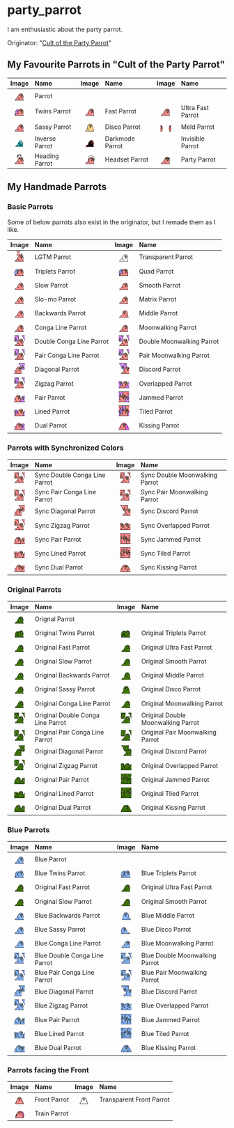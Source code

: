# party_parrot
I am enthusiastic about the party parrot.

Originator: "[Cult of the Party Parrot](https://cultofthepartyparrot.com/)"

## My Favourite Parrots in "Cult of the Party Parrot"

| Image | Name | Image | Name | Image | Name |
|:---:|:---|:---:|:---|:---:|:---|
| <img src="/cult_of_party_parrot/parrot.gif" width="24" height="24"> | Parrot | | | | |
| <img src="/cult_of_party_parrot/twinsparrot.gif" width="24" height="24"> | Twins Parrot | <img src="/cult_of_party_parrot/fastparrot.gif" width="24" height="24"> | Fast Parrot | <img src="/cult_of_party_parrot/ultrafastparrot.gif" width="24" height="24"> | Ultra Fast Parrot |
| <img src="/cult_of_party_parrot/sassyparrot.gif" width="24" height="24"> | Sassy Parrot | <img src="/cult_of_party_parrot/discoparrot.gif" width="24" height="24"> | Disco Parrot | <img src="/cult_of_party_parrot/meldparrot.gif" width="24" height="24"> | Meld Parrot |
| <img src="/cult_of_party_parrot/inverseparrot.gif" width="24" height="24"> | Inverse Parrot | <img src="/cult_of_party_parrot/darkmodeparrot.gif" width="24" height="24"> | Darkmode Parrot | <img src="/cult_of_party_parrot/invisibleparrot.gif" width="24" height="24"> | Invisible Parrot |
| <img src="/cult_of_party_parrot/headingparrot.gif" width="24" height="24"> | Heading Parrot | <img src="/cult_of_party_parrot/headsetparrot.gif" width="24" height="24"> | Headset Parrot | <img src="/cult_of_party_parrot/partyparrot.gif" width="24" height="24"> | Party Parrot |

## My Handmade Parrots

### Basic Parrots

Some of below parrots also exist in the originator, but I remade them as I like.

| Image | Name | Image | Name |
|:---:|:---|:---:|:---|
| <img src="/handmade/basic/lgtm_parrot.gif" width="24" height="24"> | LGTM Parrot | <img src="/handmade/basic/transparentparrot.gif" width="24" height="24"> | Transparent Parrot |
| <img src="/handmade/basic/tripletsparrot.gif" width="24" height="24"> | Triplets Parrot | <img src="/handmade/basic/quadparrot.gif" width="24" height="24"> | Quad Parrot |
| <img src="/handmade/basic/slowparrot.gif" width="24" height="24"> | Slow Parrot | <img src="/handmade/basic/smoothparrot.gif" width="24" height="24"> | Smooth Parrot |
| <img src="/handmade/basic/slomoparrot.gif" width="24" height="24"> | Slo-mo Parrot | <img src="/handmade/basic/matrixparrot.gif" width="24" height="24"> | Matrix Parrot |
| <img src="/handmade/basic/backwardsparrot.gif" width="24" height="24"> | Backwards Parrot | <img src="/handmade/basic/middleparrot.gif" width="24" height="24"> | Middle Parrot |
| <img src="/handmade/basic/congaparrot.gif" width="24" height="24"> | Conga Line Parrot | <img src="/handmade/basic/moonwalkingparrot.gif" width="24" height="24"> | Moonwalking Parrot |
| <img src="/handmade/basic/double_congaparrot.gif" width="24" height="24"> | Double Conga Line Parrot | <img src="/handmade/basic/double_moonwalkingparrot.gif" width="24" height="24"> | Double Moonwalking Parrot |
| <img src="/handmade/basic/pair_congaparrot.gif" width="24" height="24"> | Pair Conga Line Parrot | <img src="/handmade/basic/pair_moonwalkingparrot.gif" width="24" height="24"> | Pair Moonwalking Parrot |
| <img src="/handmade/basic/diagonalparrot.gif" width="24" height="24"> | Diagonal Parrot | <img src="/handmade/basic/discordparrot.gif" width="24" height="24"> | Discord Parrot |
| <img src="/handmade/basic/zigzagparrot.gif" width="24" height="24"> | Zigzag Parrot | <img src="/handmade/basic/overlappedparrot.gif" width="24" height="24"> | Overlapped Parrot |
| <img src="/handmade/basic/pairparrot.gif" width="24" height="24"> | Pair Parrot | <img src="/handmade/basic/jammedparrot.gif" width="24" height="24"> | Jammed Parrot |
| <img src="/handmade/basic/linedparrot.gif" width="24" height="24"> | Lined Parrot | <img src="/handmade/basic/tiledparrot.gif" width="24" height="24"> | Tiled Parrot |
| <img src="/handmade/basic/dualparrot.gif" width="24" height="24"> | Dual Parrot | <img src="/handmade/basic/kissingparrot.gif" width="24" height="24"> | Kissing Parrot |

### Parrots with Synchronized Colors

| Image | Name | Image | Name |
|:---:|:---|:---:|:---|
| <img src="/handmade/sync/double_congaparrot.gif" width="24" height="24"> | Sync Double Conga Line Parrot | <img src="/handmade/sync/double_moonwalkingparrot.gif" width="24" height="24"> | Sync Double Moonwalking Parrot |
| <img src="/handmade/sync/pair_congaparrot.gif" width="24" height="24"> | Sync Pair Conga Line Parrot | <img src="/handmade/sync/pair_moonwalkingparrot.gif" width="24" height="24"> | Sync Pair Moonwalking Parrot |
| <img src="/handmade/sync/diagonalparrot.gif" width="24" height="24"> | Sync Diagonal Parrot | <img src="/handmade/sync/discordparrot.gif" width="24" height="24"> | Sync Discord Parrot |
| <img src="/handmade/sync/zigzagparrot.gif" width="24" height="24"> | Sync Zigzag Parrot | <img src="/handmade/sync/overlappedparrot.gif" width="24" height="24"> | Sync Overlapped Parrot |
| <img src="/handmade/sync/pairparrot.gif" width="24" height="24"> | Sync Pair Parrot | <img src="/handmade/sync/jammedparrot.gif" width="24" height="24"> | Sync Jammed Parrot |
| <img src="/handmade/sync/linedparrot.gif" width="24" height="24"> | Sync Lined Parrot | <img src="/handmade/sync/tiledparrot.gif" width="24" height="24"> | Sync Tiled Parrot |
| <img src="/handmade/sync/dualparrot.gif" width="24" height="24"> | Sync Dual Parrot | <img src="/handmade/sync/kissingparrot.gif" width="24" height="24"> | Sync Kissing Parrot |

### Original Parrots

| Image | Name | Image | Name |
|:---:|:---|:---:|:---|
| <img src="/handmade/original/parrot.gif" width="24" height="24"> | Orignal Parrot | | |
| <img src="/handmade/original/twinsparrot.gif" width="24" height="24"> | Original Twins Parrot | <img src="/handmade/original/tripletsparrot.gif" width="24" height="24"> | Original Triplets Parrot |
| <img src="/handmade/original/fastparrot.gif" width="24" height="24"> | Original Fast Parrot | <img src="/handmade/original/ultrafastparrot.gif" width="24" height="24"> | Original Ultra Fast Parrot |
| <img src="/handmade/original/slowparrot.gif" width="24" height="24"> | Original Slow Parrot | <img src="/handmade/original/smoothparrot.gif" width="24" height="24"> | Original Smooth Parrot |
| <img src="/handmade/original/backwardsparrot.gif" width="24" height="24"> | Original Backwards Parrot | <img src="/handmade/original/middleparrot.gif" width="24" height="24"> | Original Middle Parrot |
| <img src="/handmade/original/sassyparrot.gif" width="24" height="24"> | Original Sassy Parrot | <img src="/handmade/original/discoparrot.gif" width="24" height="24"> | Original Disco Parrot |
| <img src="/handmade/original/congaparrot.gif" width="24" height="24"> | Original Conga Line Parrot | <img src="/handmade/original/moonwalkingparrot.gif" width="24" height="24"> | Original Moonwalking Parrot |
| <img src="/handmade/original/double_congaparrot.gif" width="24" height="24"> | Original Double Conga Line Parrot | <img src="/handmade/original/double_moonwalkingparrot.gif" width="24" height="24"> | Original Double Moonwalking Parrot |
| <img src="/handmade/original/pair_congaparrot.gif" width="24" height="24"> | Original Pair Conga Line Parrot | <img src="/handmade/original/pair_moonwalkingparrot.gif" width="24" height="24"> | Original Pair Moonwalking Parrot |
| <img src="/handmade/original/diagonalparrot.gif" width="24" height="24"> | Original Diagonal Parrot | <img src="/handmade/original/discordparrot.gif" width="24" height="24"> | Original Discord Parrot |
| <img src="/handmade/original/zigzagparrot.gif" width="24" height="24"> | Original Zigzag Parrot | <img src="/handmade/original/overlappedparrot.gif" width="24" height="24"> | Original Overlapped Parrot |
| <img src="/handmade/original/pairparrot.gif" width="24" height="24"> | Original Pair Parrot | <img src="/handmade/original/jammedparrot.gif" width="24" height="24"> | Original Jammed Parrot |
| <img src="/handmade/original/linedparrot.gif" width="24" height="24"> | Original Lined Parrot | <img src="/handmade/original/tiledparrot.gif" width="24" height="24"> | Original Tiled Parrot |
| <img src="/handmade/original/dualparrot.gif" width="24" height="24"> | Original Dual Parrot | <img src="/handmade/original/kissingparrot.gif" width="24" height="24"> | Original Kissing Parrot |

### Blue Parrots

| Image | Name | Image | Name |
|:---:|:---|:---:|:---|
| <img src="/handmade/blue/parrot.gif" width="24" height="24"> | Blue Parrot | | |
| <img src="/handmade/blue/twinsparrot.gif" width="24" height="24"> | Blue Twins Parrot | <img src="/handmade/blue/tripletsparrot.gif" width="24" height="24"> | Blue Triplets Parrot |
| <img src="/handmade/original/fastparrot.gif" width="24" height="24"> | Original Fast Parrot | <img src="/handmade/original/ultrafastparrot.gif" width="24" height="24"> | Original Ultra Fast Parrot |
| <img src="/handmade/original/slowparrot.gif" width="24" height="24"> | Original Slow Parrot | <img src="/handmade/original/smoothparrot.gif" width="24" height="24"> | Original Smooth Parrot |
| <img src="/handmade/blue/backwardsparrot.gif" width="24" height="24"> | Blue Backwards Parrot | <img src="/handmade/blue/middleparrot.gif" width="24" height="24"> | Blue Middle Parrot |
| <img src="/handmade/blue/sassyparrot.gif" width="24" height="24"> | Blue Sassy Parrot | <img src="/handmade/blue/discoparrot.gif" width="24" height="24"> | Blue Disco Parrot |
| <img src="/handmade/blue/congaparrot.gif" width="24" height="24"> | Blue Conga Line Parrot | <img src="/handmade/blue/moonwalkingparrot.gif" width="24" height="24"> | Blue Moonwalking Parrot |
| <img src="/handmade/blue/double_congaparrot.gif" width="24" height="24"> | Blue Double Conga Line Parrot | <img src="/handmade/blue/double_moonwalkingparrot.gif" width="24" height="24"> | Blue Double Moonwalking Parrot |
| <img src="/handmade/blue/pair_congaparrot.gif" width="24" height="24"> | Blue Pair Conga Line Parrot | <img src="/handmade/blue/pair_moonwalkingparrot.gif" width="24" height="24"> | Blue Pair Moonwalking Parrot |
| <img src="/handmade/blue/diagonalparrot.gif" width="24" height="24"> | Blue Diagonal Parrot | <img src="/handmade/blue/discordparrot.gif" width="24" height="24"> | Blue Discord Parrot |
| <img src="/handmade/blue/zigzagparrot.gif" width="24" height="24"> | Blue Zigzag Parrot | <img src="/handmade/blue/overlappedparrot.gif" width="24" height="24"> | Blue Overlapped Parrot |
| <img src="/handmade/blue/pairparrot.gif" width="24" height="24"> | Blue Pair Parrot | <img src="/handmade/blue/jammedparrot.gif" width="24" height="24"> | Blue Jammed Parrot |
| <img src="/handmade/blue/linedparrot.gif" width="24" height="24"> | Blue Lined Parrot | <img src="/handmade/blue/tiledparrot.gif" width="24" height="24"> | Blue Tiled Parrot |
| <img src="/handmade/blue/dualparrot.gif" width="24" height="24"> | Blue Dual Parrot | <img src="/handmade/blue/kissingparrot.gif" width="24" height="24"> | Blue Kissing Parrot |

### Parrots facing the Front

| Image | Name | Image | Name |
|:---:|:---|:---:|:---|
| <img src="/handmade/front/parrot.gif" width="24" height="24"> | Front Parrot | <img src="/handmade/front/transparentparrot.gif" width="24" height="24"> | Transparent Front Parrot
| <img src="/handmade/front/trainparrot.gif" width="24" height="24"> | Train Parrot | | |
